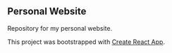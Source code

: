 ## Personal Website

Repository for my personal website.

This project was bootstrapped with
[Create React App](https://github.com/facebook/create-react-app).

